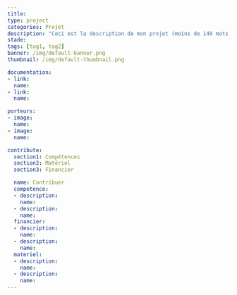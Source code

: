 ```yaml
---
title:
type: project
categories: Projet
description: "Ceci est la description de mon projet (moins de 140 mots)"
stade:
tags: [tag1, tag2]
banner: /img/default-banner.png
thumbnail: /img/default-thumbnail.png

documentation:
- link:
  name:
- link:
  name:

porteurs:
- image:
  name:
- image:
  name:

contribute:
  section1: Compétences
  section2: Matériel
  section3: Financier

  name: Contribuer
  competence:
  - description:
    name:
  - description:
    name:
  financier:
  - description:
    name:
  - description:
    name:
  materiel:
  - description:
    name:
  - description:
    name:
---
```

